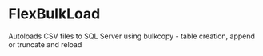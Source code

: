 # FlexBulkLoad
Autoloads CSV files to SQL Server using bulkcopy - table creation, append or truncate and reload 
